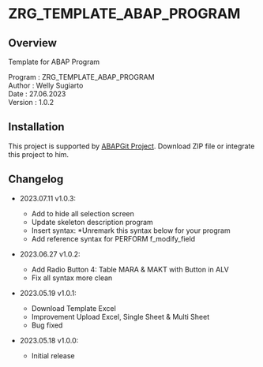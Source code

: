 # ZRG_TEMPLATE_ABAP_PROGRAM

## Overview

Template for ABAP Program

   Program : ZRG_TEMPLATE_ABAP_PROGRAM  
   Author  : Welly Sugiarto  
   Date    : 27.06.2023  
   Version : 1.0.2 

## Installation

This project is supported by <a href="https://github.com/larshp/abapGit">ABAPGit Project</a>. Download ZIP file or integrate this project to him.

## Changelog

- 2023.07.11 v1.0.3:
  - Add to hide all selection screen
  - Update skeleton description program
  - Insert syntax: *Unremark this syntax below for your program
  - Add reference syntax for PERFORM f_modify_field

- 2023.06.27 v1.0.2:
  - Add Radio Button 4: Table MARA & MAKT with Button in ALV
  - Fix all syntax more clean

- 2023.05.19 v1.0.1:
  - Download Template Excel
  - Improvement Upload Excel, Single Sheet & Multi Sheet
  - Bug fixed

- 2023.05.18 v1.0.0:
  - Initial release